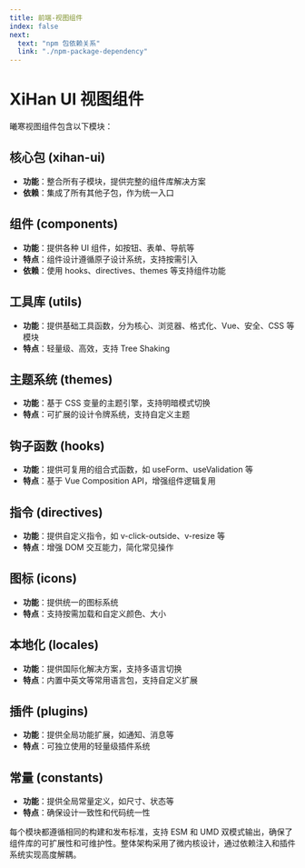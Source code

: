 ```yaml
---
title: 前端-视图组件
index: false
next:
  text: "npm 包依赖关系"
  link: "./npm-package-dependency"
---
```


# XiHan UI 视图组件

曦寒视图组件包含以下模块：

## 核心包 (xihan-ui)

- **功能**：整合所有子模块，提供完整的组件库解决方案
- **依赖**：集成了所有其他子包，作为统一入口

## 组件 (components)

- **功能**：提供各种 UI 组件，如按钮、表单、导航等
- **特点**：组件设计遵循原子设计系统，支持按需引入
- **依赖**：使用 hooks、directives、themes 等支持组件功能

## 工具库 (utils)

- **功能**：提供基础工具函数，分为核心、浏览器、格式化、Vue、安全、CSS 等模块
- **特点**：轻量级、高效，支持 Tree Shaking

## 主题系统 (themes)

- **功能**：基于 CSS 变量的主题引擎，支持明暗模式切换
- **特点**：可扩展的设计令牌系统，支持自定义主题

## 钩子函数 (hooks)

- **功能**：提供可复用的组合式函数，如 useForm、useValidation 等
- **特点**：基于 Vue Composition API，增强组件逻辑复用

## 指令 (directives)

- **功能**：提供自定义指令，如 v-click-outside、v-resize 等
- **特点**：增强 DOM 交互能力，简化常见操作

## 图标 (icons)

- **功能**：提供统一的图标系统
- **特点**：支持按需加载和自定义颜色、大小

## 本地化 (locales)

- **功能**：提供国际化解决方案，支持多语言切换
- **特点**：内置中英文等常用语言包，支持自定义扩展

## 插件 (plugins)

- **功能**：提供全局功能扩展，如通知、消息等
- **特点**：可独立使用的轻量级插件系统

## 常量 (constants)

- **功能**：提供全局常量定义，如尺寸、状态等
- **特点**：确保设计一致性和代码统一性

每个模块都遵循相同的构建和发布标准，支持 ESM 和 UMD 双模式输出，确保了组件库的可扩展性和可维护性。整体架构采用了微内核设计，通过依赖注入和插件系统实现高度解耦。
